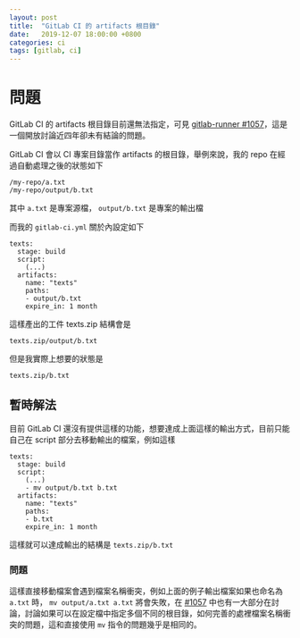 ```yaml
---
layout: post
title:  "GitLab CI 的 artifacts 根目錄"
date:   2019-12-07 18:00:00 +0800
categories: ci
tags: [gitlab, ci]
---
```


# 問題

GitLab CI 的 artifacts 根目錄目前還無法指定，可見 [gitlab-runner #1057](https://gitlab.com/gitlab-org/gitlab-runner/-/issues/1057)，這是一個開放討論近四年卻未有結論的問題。

GitLab CI 會以 CI 專案目錄當作 artifacts 的根目錄，舉例來說，我的 repo 在經過自動處理之後的狀態如下

    /my-repo/a.txt
    /my-repo/output/b.txt

其中 `a.txt` 是專案源檔， `output/b.txt` 是專案的輸出檔

而我的 `gitlab-ci.yml` 關於內設定如下

    texts:
      stage: build
      script:
        (...)
      artifacts:
        name: "texts"
        paths:
        - output/b.txt
        expire_in: 1 month

這樣產出的工件 texts.zip 結構會是

    texts.zip/output/b.txt

但是我實際上想要的狀態是

    texts.zip/b.txt

## 暫時解法

目前 GitLab CI 還沒有提供這樣的功能，想要達成上面這樣的輸出方式，目前只能自己在 script 部分去移動輸出的檔案，例如這樣

    texts:
      stage: build
      script:
        (...)
        - mv output/b.txt b.txt
      artifacts:
        name: "texts"
        paths:
        - b.txt
        expire_in: 1 month

這樣就可以達成輸出的結構是 `texts.zip/b.txt`

### 問題

這樣直接移動檔案會遇到檔案名稱衝突，例如上面的例子輸出檔案如果也命名為 `a.txt` 時， `mv output/a.txt a.txt` 將會失敗，在 [#1057](https://gitlab.com/gitlab-org/gitlab-runner/-/issues/1057) 中也有一大部分在討論，討論如果可以在設定檔中指定多個不同的根目錄，如何完善的處裡檔案名稱衝突的問題，這和直接使用 `mv` 指令的問題幾乎是相同的。
